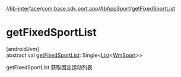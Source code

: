 //[lib-interface](../../../index.md)/[com.base.sdk.port.app](../index.md)/[AbAppSport](index.md)/[getFixedSportList](get-fixed-sport-list.md)

# getFixedSportList

[androidJvm]\
abstract val [getFixedSportList](get-fixed-sport-list.md): Single&lt;[List](https://kotlinlang.org/api/latest/jvm/stdlib/kotlin.collections/-list/index.html)&lt;[WmSport](../../com.base.sdk.entity.apps/-wm-sport/index.md)&gt;&gt;

getFixedSportList 获取固定运动列表
